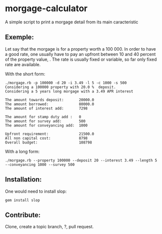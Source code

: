 morgage-calculator
==================

A simple script to print a morgage detail from its main caracteristic

Exemple: 
--------
Let say that the morgage is for a property worth a 100 000.
In order to have a good rate, one usually have to pay an upfront between 10 and 40 percent of the property value, .
The rate is usually fixed or variable, so far only fixed rate are available.

With the short form:
  ```
  ./morgage.rb -p 100000 -d 20 -i 3.49 -l 5 -c 1000 -s 500
  Considering a 100000 property with 20.0 %  deposit.
  Considering a 5 years long morgage with a 3.49 APR interest
  
  The amount towards deposit:       20000.0
  The amount borrowed:              80000.0
  The amount of interest add:       7298
  
  The amount for stamp duty add :   0
  The amount for survey add:        500
  The amount for conveyancing add:  1000

  Upfront requirement:              21500.0
  All non capital cost:             8798
  Overall budget:                   108798
  ```


With a long form:
  ```
  ./morgage.rb --property 100000 --deposit 20 --interest 3.49 --length 5 --conveyancing 1000 --survey 500
  ```

Installation:
--------
One would need to install slop:
  ```
  gem install slop
  ```

Contribute:
--------
Clone, create a topic branch, ?, pull request.

